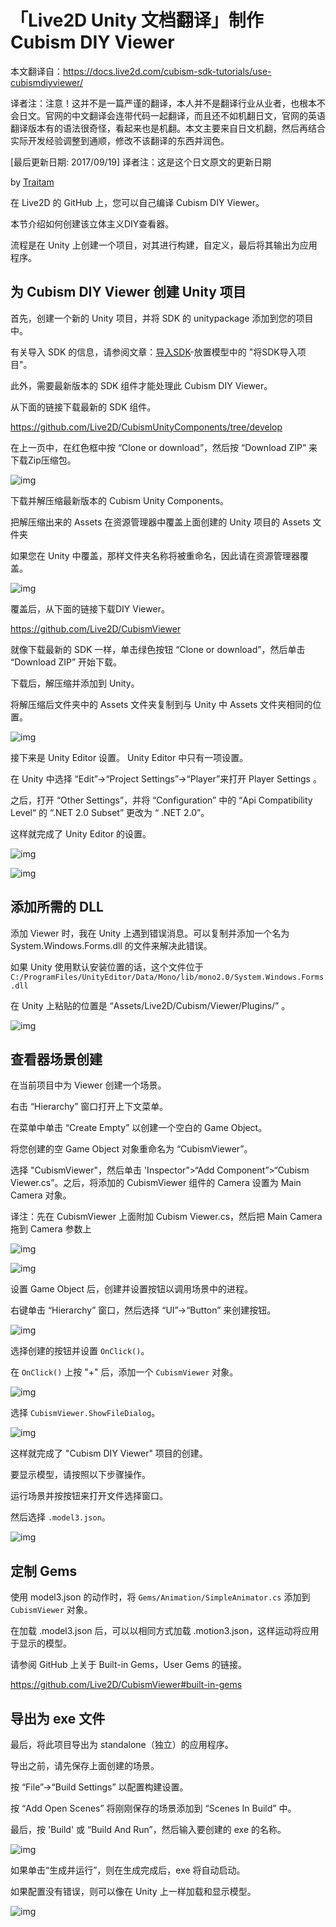 # 「Live2D Unity 文档翻译」制作 Cubism DIY Viewer

本文翻译自：https://docs.live2d.com/cubism-sdk-tutorials/use-cubismdiyviewer/

译者注：注意！这并不是一篇严谨的翻译，本人并不是翻译行业从业者，也根本不会日文。官网的中文翻译会连带代码一起翻译，而且还不如机翻日文，官网的英语翻译版本有的语法很奇怪，看起来也是机翻。本文主要来自日文机翻，然后再结合实际开发经验调整到通顺，修改不该翻译的东西并润色。

[最后更新日期: 2017/09/19] 译者注：这是这个日文原文的更新日期

by [Traitam](https://twitter.com/traitam)



在 Live2D 的 GitHub 上，您可以自己编译 Cubism DIY Viewer。

本节介绍如何创建该立体主义DIY查看器。

流程是在 Unity 上创建一个项目，对其进行构建，自定义，最后将其输出为应用程序。

## 为 Cubism DIY Viewer 创建 Unity 项目

首先，创建一个新的 Unity 项目，并将 SDK 的 unitypackage 添加到您的项目中。

有关导入 SDK 的信息，请参阅文章：[导入SDK](https://docs.live2d.com/cubism-sdk-tutorials/getting-started/)-放置模型中的 "将SDK导入项目"。



此外，需要最新版本的 SDK 组件才能处理此 Cubism DIY Viewer。

从下面的链接下载最新的 SDK 组件。

https://github.com/Live2D/CubismUnityComponents/tree/develop



在上一页中，在红色框中按 “Clone or download”，然后按 “Download ZIP” 来下载Zip压缩包。

![img](https://docs.live2d.com/wp-content/uploads/2017/08/2017-08-01_17h01_08-1.png)



下载并解压缩最新版本的 Cubism Unity Components。

把解压缩出来的 Assets 在资源管理器中覆盖上面创建的 Unity 项目的 Assets 文件夹

如果您在 Unity 中覆盖，那样文件夹名称将被重命名，因此请在资源管理器覆盖。

![img](https://docs.live2d.com/wp-content/uploads/2017/08/2017-08-02_10h47_23_02-1.png)

覆盖后，从下面的链接下载DIY Viewer。

https://github.com/Live2D/CubismViewer

就像下载最新的 SDK 一样，单击绿色按钮 “Clone or download”，然后单击 “Download ZIP” 开始下载。

下载后，解压缩并添加到 Unity。

将解压缩后文件夹中的 Assets 文件夹复制到与 Unity 中 Assets 文件夹相同的位置。

![img](https://docs.live2d.com/wp-content/uploads/2017/08/2017-08-02_10h51_29-1.png)

接下来是 Unity Editor 设置。 Unity Editor 中只有一项设置。

在 Unity 中选择 “Edit”→“Project Settings”→“Player”来打开 Player Settings 。

之后，打开 “Other Settings”，并将 “Configuration” 中的 “Api Compatibility Level“ 的  “.NET 2.0 Subset” 更改为 “ .NET 2.0”。

这样就完成了 Unity Editor 的设置。

![img](https://docs.live2d.com/wp-content/uploads/2017/08/2017-08-02_11h10_54-1.png)

![img](https://docs.live2d.com/wp-content/uploads/2017/08/2017-08-02_11h12_08-1.png)

## 添加所需的 DLL

添加 Viewer 时，我在 Unity 上遇到错误消息。可以复制并添加一个名为 System.Windows.Forms.dll 的文件来解决此错误。

如果 Unity 使用默认安装位置的话，这个文件位于 `C:/ProgramFiles/UnityEditor/Data/Mono/lib/mono2.0/System.Windows.Forms.dll`

在 Unity 上粘贴的位置是 “Assets/Live2D/Cubism/Viewer/Plugins/” 。

![img](https://docs.live2d.com/wp-content/uploads/2017/08/2017-08-02_10h57_22-1.png)

## 查看器场景创建

在当前项目中为 Viewer 创建一个场景。

右击 “Hierarchy” 窗口打开上下文菜单。

在菜单中单击 “Create Empty” 以创建一个空白的 Game Object。

将您创建的空 Game Object 对象重命名为 “CubismViewer”。

选择 "CubismViewer"，然后单击 'Inspector”>“Add Component”>“Cubism Viewer.cs”。之后，将添加的 CubismViewer 组件的 Camera 设置为 Main Camera 对象。

译注：先在 CubismViewer 上面附加 Cubism Viewer.cs，然后把 Main Camera 拖到 Camera 参数上

![img](https://docs.live2d.com/wp-content/uploads/2017/08/2017-08-03_10h58_50-1.png)

![img](https://docs.live2d.com/wp-content/uploads/2017/08/2017-08-09_15h10_40.png)



设置 Game Object 后，创建并设置按钮以调用场景中的进程。

右键单击 “Hierarchy” 窗口，然后选择 “UI”→“Button” 来创建按钮。

![img](https://docs.live2d.com/wp-content/uploads/2017/08/2017-08-02_11h22_12-1.png)

选择创建的按钮并设置 `OnClick()`。

在 `OnClick()` 上按 "+" 后，添加一个 `CubismViewer` 对象。

![img](https://docs.live2d.com/wp-content/uploads/2017/08/2017-08-02_11h24_26-1.png)



选择 `CubismViewer.ShowFileDialog`。

![img](https://docs.live2d.com/wp-content/uploads/2017/08/2017-08-02_11h28_30-1.png)





这样就完成了 "Cubism DIY Viewer" 项目的创建。

要显示模型，请按照以下步骤操作。

运行场景并按按钮来打开文件选择窗口。

然后选择 `.model3.json`。

![img](https://docs.live2d.com/wp-content/uploads/2017/08/2017-08-02_11h37_11-1.png)

## 定制 Gems

使用 model3.json 的动作时，将 `Gems/Animation/SimpleAnimator.cs` 添加到 `CubismViewer` 对象。

在加载 .model3.json 后，可以以相同方式加载 .motion3.json，这样运动将应用于显示的模型。

请参阅 GitHub 上关于 Built-in Gems，User Gems 的链接。

https://github.com/Live2D/CubismViewer#built-in-gems



## 导出为 exe 文件

最后，将此项目导出为 standalone（独立）的应用程序。

导出之前，请先保存上面创建的场景。



按 “File”→“Build Settings” 以配置构建设置。

按 “Add Open Scenes” 将刚刚保存的场景添加到 “Scenes In Build” 中。



最后，按 'Build' 或 “Build And Run”，然后输入要创建的 exe 的名称。

![img](https://docs.live2d.com/wp-content/uploads/2017/08/2017-08-02_11h45_18-1.png)



如果单击“生成并运行”，则在生成完成后，exe 将自动启动。

如果配置没有错误，则可以像在 Unity 上一样加载和显示模型。

![img](https://docs.live2d.com/wp-content/uploads/2017/08/2017-08-02_12h11_04-1.png)